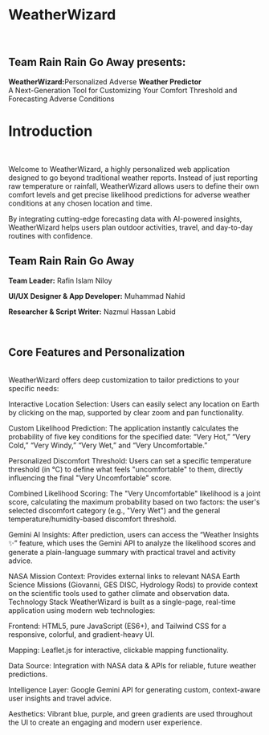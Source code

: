 <h1>WeatherWizard</h1><br> 
<h2>Team Rain Rain Go Away presents:</h2> <b>WeatherWizard:</b>Personalized Adverse <b>Weather Predictor</b><br>
A Next-Generation Tool for Customizing Your Comfort Threshold and Forecasting Adverse Conditions<br>
<h1>Introduction</h1><br>

<p>Welcome to WeatherWizard, a highly personalized web application designed to go beyond traditional weather reports. Instead of just reporting raw temperature or rainfall, WeatherWizard allows users to define their own comfort levels and get precise likelihood predictions for adverse weather conditions at any chosen location and time.

By integrating cutting-edge forecasting data with AI-powered insights, WeatherWizard helps users plan outdoor activities, travel, and day-to-day routines with confidence.</p>

<h2>Team Rain Rain Go Away</h2>
<p><b>Team Leader:</b> Rafin Islam Niloy

<b>UI/UX Designer & App Developer:</b> Muhammad Nahid

<b>Researcher & Script Writer:</b> Nazmul Hassan Labid<p>
<br>
<h2>Core Features and Personalization</h2>
<br>
WeatherWizard offers deep customization to tailor predictions to your specific needs:

Interactive Location Selection: Users can easily select any location on Earth by clicking on the map, supported by clear zoom and pan functionality.

Custom Likelihood Prediction: The application instantly calculates the probability of five key conditions for the specified date: “Very Hot,” “Very Cold,” “Very Windy,” “Very Wet,” and “Very Uncomfortable.”

Personalized Discomfort Threshold: Users can set a specific temperature threshold (in °C) to define what feels "uncomfortable" to them, directly influencing the final "Very Uncomfortable" score.

Combined Likelihood Scoring: The "Very Uncomfortable" likelihood is a joint score, calculating the maximum probability based on two factors: the user's selected discomfort category (e.g., "Very Wet") and the general temperature/humidity-based discomfort threshold.

Gemini AI Insights: After prediction, users can access the “Weather Insights ✨” feature, which uses the Gemini API to analyze the likelihood scores and generate a plain-language summary with practical travel and activity advice.

NASA Mission Context: Provides external links to relevant NASA Earth Science Missions (Giovanni, GES DISC, Hydrology Rods) to provide context on the scientific tools used to gather climate and observation data.
Technology Stack
WeatherWizard is built as a single-page, real-time application using modern web technologies:

Frontend: HTML5, pure JavaScript (ES6+), and Tailwind CSS for a responsive, colorful, and gradient-heavy UI.

Mapping: Leaflet.js for interactive, clickable mapping functionality.

Data Source: Integration with NASA data & APIs for reliable, future weather predictions.

Intelligence Layer: Google Gemini API for generating custom, context-aware user insights and travel advice.

Aesthetics: Vibrant blue, purple, and green gradients are used throughout the UI to create an engaging and modern user experience.

